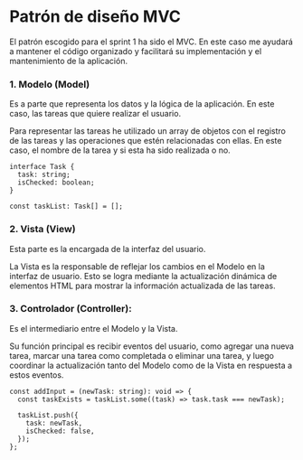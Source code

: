 ﻿# Patrón de diseño MVC

El patrón escogido para el sprint 1 ha sido el MVC.
En este caso me ayudará a mantener el código organizado y facilitará su implementación y el mantenimiento de la aplicación.

### 1. Modelo (Model)   
Es a parte que representa los datos y la lógica de la aplicación. En este caso, las tareas que quiere realizar el usuario.

Para representar las tareas he utilizado un array de objetos con el registro de las tareas y las operaciones que estén relacionadas con ellas. En este caso, el nombre de la tarea y si esta ha sido realizada o no.
```
interface Task {
  task: string;
  isChecked: boolean;
}

const taskList: Task[] = [];
```
### 2. Vista (View)   
Esta parte es la encargada de la interfaz del usuario.

La Vista es la responsable de reflejar los cambios en el Modelo en la interfaz de usuario. Esto se logra mediante la actualización dinámica de elementos HTML para mostrar la información actualizada de las tareas.

### 3. Controlador (Controller):
Es el intermediario entre el Modelo y la Vista.
    
Su función principal es recibir eventos del usuario, como agregar una nueva tarea, marcar una tarea como completada o eliminar una tarea, y luego coordinar la actualización tanto del Modelo como de la Vista en respuesta a estos eventos.    
```
const addInput = (newTask: string): void => { 
  const taskExists = taskList.some((task) => task.task === newTask);

  taskList.push({
    task: newTask,
    isChecked: false,
  });
};
```
